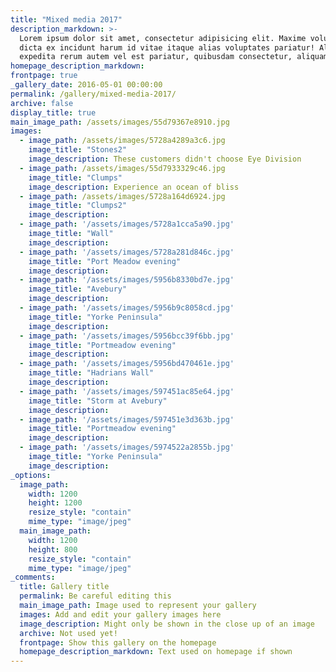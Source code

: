 ```yaml
---
title: "Mixed media 2017"
description_markdown: >-
  Lorem ipsum dolor sit amet, consectetur adipisicing elit. Maxime voluptate,
  dicta ex incidunt harum id vitae itaque alias voluptates pariatur! Aliquid
  expedita rerum autem vel est pariatur, quibusdam consectetur, aliquam!
homepage_description_markdown: 
frontpage: true
_gallery_date: 2016-05-01 00:00:00
permalink: /gallery/mixed-media-2017/
archive: false
display_title: true
main_image_path: /assets/images/55d79367e8910.jpg
images:
  - image_path: /assets/images/5728a4289a3c6.jpg
    image_title: "Stones2"
    image_description: These customers didn't choose Eye Division
  - image_path: /assets/images/55d7933329c46.jpg
    image_title: "Clumps"
    image_description: Experience an ocean of bliss
  - image_path: /assets/images/5728a164d6924.jpg
    image_title: "Clumps2"
    image_description: 
  - image_path: '/assets/images/5728a1cca5a90.jpg'
    image_title: "Wall"
    image_description: 
  - image_path: '/assets/images/5728a281d846c.jpg'
    image_title: "Port Meadow evening"
    image_description: 
  - image_path: '/assets/images/5956b8330bd7e.jpg'
    image_title: "Avebury"
    image_description: 
  - image_path: '/assets/images/5956b9c8058cd.jpg'
    image_title: "Yorke Peninsula"
    image_description: 
  - image_path: '/assets/images/5956bcc39f6bb.jpg'
    image_title: "Portmeadow evening"
    image_description: 
  - image_path: '/assets/images/5956bd470461e.jpg'
    image_title: "Hadrians Wall"
    image_description: 
  - image_path: '/assets/images/597451ac85e64.jpg'
    image_title: "Storm at Avebury"
    image_description: 
  - image_path: '/assets/images/597451e3d363b.jpg'
    image_title: "Portmeadow evening"
    image_description:
  - image_path: '/assets/images/5974522a2855b.jpg'
    image_title: "Yorke Peninsula"
    image_description: 
_options:
  image_path:
    width: 1200
    height: 1200
    resize_style: "contain"
    mime_type: "image/jpeg"
  main_image_path:
    width: 1200
    height: 800
    resize_style: "contain"
    mime_type: "image/jpeg"
_comments:
  title: Gallery title
  permalink: Be careful editing this
  main_image_path: Image used to represent your gallery
  images: Add and edit your gallery images here
  image_description: Might only be shown in the close up of an image
  archive: Not used yet!
  frontpage: Show this gallery on the homepage
  homepage_description_markdown: Text used on homepage if shown
---
```

